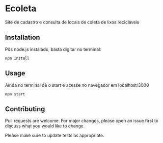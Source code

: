 # Ecoleta 

Site de cadastro e consulta de locais de coleta de lixos recicláveis

## Installation

Pós node.js instalado, basta digitar no terminal: 
```
npm install
```

## Usage

Ainda no terminal dê o start e acesse no navegador em localhost/3000
```
npm start
```

## Contributing
Pull requests are welcome. For major changes, please open an issue first to discuss what you would like to change.

Please make sure to update tests as appropriate.

